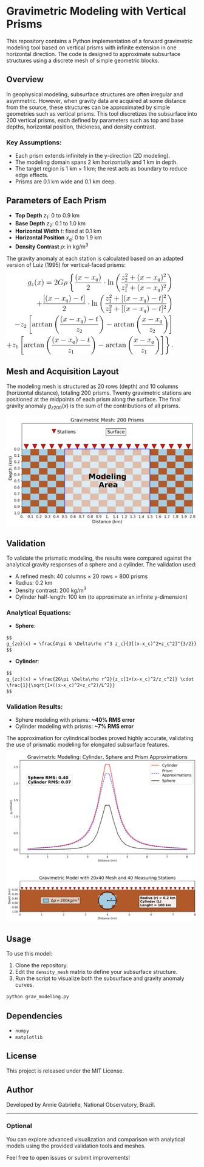 # Gravimetric Modeling with Vertical Prisms

This repository contains a Python implementation of a forward gravimetric modeling tool based on vertical prisms with infinite extension in one horizontal direction. The code is designed to approximate subsurface structures using a discrete mesh of simple geometric blocks.

## Overview

In geophysical modeling, subsurface structures are often irregular and asymmetric. However, when gravity data are acquired at some distance from the source, these structures can be approximated by simple geometries such as vertical prisms. This tool discretizes the subsurface into 200 vertical prisms, each defined by parameters such as top and base depths, horizontal position, thickness, and density contrast.

### Key Assumptions:

* Each prism extends infinitely in the y-direction (2D modeling).
* The modeling domain spans 2 km horizontally and 1 km in depth.
* The target region is 1 km × 1 km; the rest acts as boundary to reduce edge effects.
* Prisms are 0.1 km wide and 0.1 km deep.

## Parameters of Each Prism

* **Top Depth** $z_1$: 0 to 0.9 km
* **Base Depth** $z_2$: 0.1 to 1.0 km
* **Horizontal Width** $t$: fixed at 0.1 km
* **Horizontal Position** $x_q$: 0 to 1.9 km
* **Density Contrast** $\rho$: in kg/m$^3$

The gravity anomaly at each station is calculated based on an adapted version of Luiz (1995) for vertical-faced prisms:

![Gravimetric Equation](Figures/gravity_equation.png)


## Mesh and Acquisition Layout

The modeling mesh is structured as 20 rows (depth) and 10 columns (horizontal distance), totaling 200 prisms. Twenty gravimetric stations are positioned at the midpoints of each prism along the surface. The final gravity anomaly $g_{z200}(x)$ is the sum of the contributions of all prisms.

![Mesh 20x10](Figures/Mesh_20x10.png)

## Validation

To validate the prismatic modeling, the results were compared against the analytical gravity responses of a sphere and a cylinder. The validation used:

* A refined mesh: 40 columns $\times$ 20 rows = 800 prisms
* Radius: 0.2 km
* Density contrast: 200 kg/m$^3$
* Cylinder half-length: 100 km (to approximate an infinite y-dimension)

### Analytical Equations:

* **Sphere**:

```
$$
g_{ze}(x) = \frac{4\pi G \Delta\rho r^3 z_c}{3[(x-x_c)^2+z_c^2]^{3/2}}
$$
```

* **Cylinder**:

```
$$
g_{zc}(x) = \frac{2G\pi \Delta\rho r^2}{z_c[1+(x-x_c)^2/z_c^2]} \cdot \frac{1}{\sqrt{1+((x-x_c)^2+z_c^2)/L^2}}
$$
```



### Validation Results:

* Sphere modeling with prisms: **\~40% RMS error**
* Cylinder modeling with prisms: **\~7% RMS error**

The approximation for cylindrical bodies proved highly accurate, validating the use of prismatic modeling for elongated subsurface features.

![Validation Plot](Figures/gravimetric_Validation.png)

## Usage

To use this model:

1. Clone the repository.
2. Edit the `density_mesh` matrix to define your subsurface structure.
3. Run the script to visualize both the subsurface and gravity anomaly curves.

```bash
python grav_modeling.py
```

## Dependencies

* `numpy`
* `matplotlib`

## License

This project is released under the MIT License.

## Author

Developed by Annie Gabrielle, National Observatory, Brazil.

---

### Optional

You can explore advanced visualization and comparison with analytical models using the provided validation tools and meshes.

Feel free to open issues or submit improvements!
